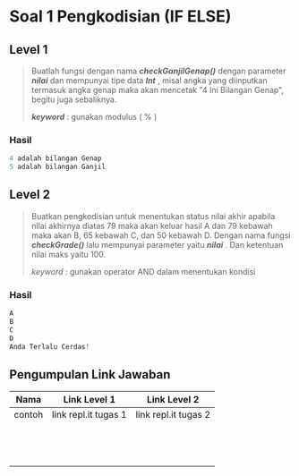 # Soal 1 Pengkodisian (IF ELSE)

## Level 1

> Buatlah fungsi dengan nama ***checkGanjilGenap()*** dengan parameter ***nilai*** dan mempunyai tipe data ***Int*** , misal angka yang diinputkan termasuk angka genap maka akan mencetak "4 Ini Bilangan Genap", begitu juga sebaliknya.
> 
> ***keyword*** : gunakan modulus ( % )

### Hasil

```kotlin
4 adalah bilangan Genap
5 adalah bilangan Ganjil
```

 

## Level 2

> Buatkan pengkodisian untuk menentukan status nilai akhir apabila nilai akhirnya diatas 79 maka akan keluar hasil A dan 79 kebawah maka akan B, 65 kebawah C, dan 50 kebawah D. Dengan nama fungsi ***checkGrade()*** lalu mempunyai parameter yaitu ***nilai*** . Dan ketentuan nilai maks yaitu 100.
> 
> 
> *keyword* : gunakan operator AND dalam menentukan kondisi

### Hasil

```js
A
B
C
D
Anda Terlalu Cerdas!
```



## Pengumpulan Link Jawaban

| Nama   | Link Level 1         | Link Level 2         |
| ------ | -------------------- | -------------------- |
| contoh | link repl.it tugas 1 | link repl.it tugas 2 |
|        |                      |                      |
|        |                      |                      |
|        |                      |                      |
|        |                      |                      |
|        |                      |                      |
|        |                      |                      |
|        |                      |                      |
|        |                      |                      |
|        |                      |                      |
|        |                      |                      |
|        |                      |                      |
|        |                      |                      |
|        |                      |                      |
